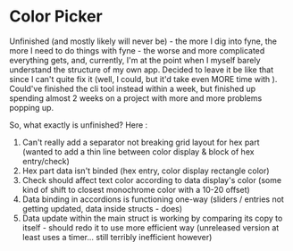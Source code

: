 # Color Picker

Unfinished (and mostly likely will never be) - the more I dig into fyne, the more I need to do things with fyne - the worse and more complicated everything gets, and, currently, I'm at the point when I myself barely understand the structure of my own app. Decided to leave it be like that since I can't quite fix it (well, I could, but it'd take even MORE time with ). Could've finished the cli tool instead within a week, but finished up spending almost 2 weeks on a project with more and more problems popping up.

So, what exactly is unfinished? Here : 
1. Can't really add a separator not breaking grid layout for hex part (wanted to add a thin line between color display & block of hex entry/check)
2. Hex part data isn't binded (hex entry, color display rectangle color)
3. Check should affect text color according to data display's color (some kind of shift to closest monochrome color with a 10-20 offset)
4. Data binding in accordions is functioning one-way (sliders / entries not getting updated, data inside structs - does)
5. Data update within the main struct is working by comparing its copy to itself - should redo it to use more efficient way (unreleased version at least uses a timer... still terribly inefficient however)
